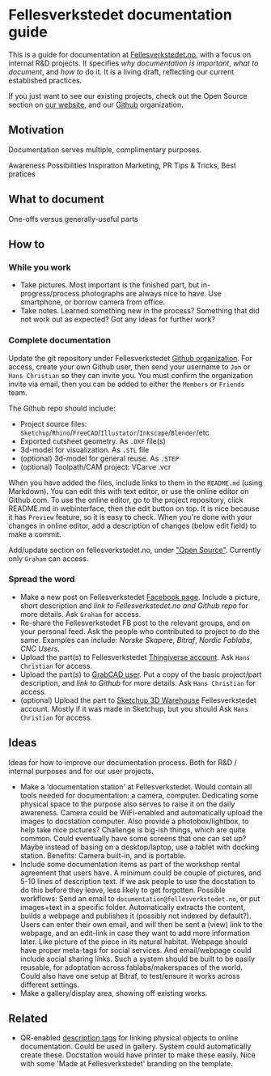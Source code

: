 
# Fellesverkstedet documentation guide

This is a guide for documentation at [Fellesverkstedet.no](http://fellesverkstedet.no),
with a focus on internal R&D projects.
It specifies *why documentation is important*, *what to document*, and *how to* do it.
It is a living draft, reflecting our current established practices.

If you just want to see our existing projects,
check out the Open Source section on [our website](http://fellesverkstedet.no/#open-source),
and our [Github](https://github.com/fellesverkstedet) organization.

## Motivation

Documentation serves multiple, complimentary purposes.

Awareness
Possibilities
Inspiration
Marketing, PR
Tips & Tricks, Best pratices

## What to document

One-offs versus generally-useful parts

## How to


### While you work

* Take pictures.
Most important is the finished part,
but in-progress/process photographs are always nice to have.
Use smartphone, or borrow camera from office.
* Take notes.
Learned something new in the process?
Something that did not work out as expected?
Got any ideas for further work?

### Complete documentation

Update the git repository under Fellesverkstedet [Github organization](https://github.com/fellesverkstedet).
For access, create your own Github user, then send your username to `Jon` or `Hans Christian` so they can invite you.
You must confirm the organization invite via email, then you can be added to either the `Members` or `Friends` team.

The Github repo should include:

- Project source files: `Sketchup`/`Rhino`/`FreeCAD`/`Illustator`/`Inkscape`/`Blender`/etc
- Exported cutsheet geometry. As `.DXF` file(s)
- 3d-model for visualization. As `.STL` file
- (optional) 3d-model for general reuse. As `.STEP`
- (optional) Toolpath/CAM project: VCarve .vcr

When you have added the files, include links to them in the `README.md` (using Markdown).
You can edit this with text editor, or use the online editor on Github.com.
To use the online editor, go to the project repository,
click README.md in webinterface, then the edit button on top.
It is nice because it has `Preview` feature, so it is easy to check.
When you're done with your changes in online editor,
add a description of changes (below edit field) to make a commit.

Add/update section on fellesverkstedet.no,
under ["Open Source"]((http://fellesverkstedet.no/#open-source)).
Currently only `Graham` can access.

### Spread the word

* Make a new post on Fellesverkstedet [Facebook page](https://www.facebook.com/fellesverkstedet/).
Include a picture, short description and *link to Fellesverkstedet.no and Github repo* for more details.
Ask `Graham` for access.
* Re-share the Fellesverkstedet FB post to the relevant groups, and on your personal feed.
Ask the people who contributed to project to do the same.
Examples can include: *Norske Skapere*, *Bitraf*, *Nordic Fablabs*, *CNC Users*.
* Upload the part(s) to Fellesverkstedet [Thingiverse account](http://www.thingiverse.com/fellesverkstedet/about).
Ask `Hans Christian` for access.
* Upload the part(s) to [GrabCAD user](https://grabcad.com/felles.verkstedet-1).
Put a copy of the basic project/part description, and *link to Github* for more details.
Ask `Hans Christian` for access.
* (optional) Upload the part to [Sketchup 3D Warehouse]() Fellesverkstedet account.
Mostly if it was made in Sketchup, but you should
Ask `Hans Christian` for access.


## Ideas

Ideas for how to improve our documentation process.
Both for R&D / internal purposes and for our user projects.

* Make a 'documentation station' at Fellesverkstedet.
Would contain all tools needed for documentation: a camera, computer.
Dedicating some physical space to the purpose also serves to raise it on the daily awareness.
Camera could be WiFi-enabled and automatically upload the images to docstation computer.
Also provide a photobox/lightbox, to help take nice pictures?
Challenge is big-ish things, which are quite common.
Could eventually have some screens that one can set up?
Maybe instead of basing on a desktop/laptop, use a tablet with docking station.
Benefits: Camera built-in, and is portable.
* Include some documentation items as part of the workshop rental agreement that users have.
A minimum could be couple of pictures, and 5-10 lines of description text.
If we ask people to use the docstation to do this before they leave, less likely to get forgotten.
Possible workflows: Send an email to `documentation@fellesverkstedet.no`, or put images+text in a specific folder.
Automatically extracts the content, builds a webpage and publishes it (possibly not indexed by default?).
Users can enter their own email, and will then be sent a (view) link to the webpage,
and an edit-link in case they want to add more information later. Like picture of the piece in its natural habitat.
Webpage should have proper meta-tags for social services. And email/webpage could include social sharing links.
Such a system should be built to be easily reusable, for adoptation across fablabs/makerspaces of the world.
Could also have one setup at Bitraf, to test/ensure it works across different settings.
* Make a gallery/display area, showing off existing works.

## Related

* QR-enabled [description tags](https://github.com/jonnor/projects/tree/master/displaycase#qr-description-tags)
for linking physical objects to online documentation.
Could be used in gallery. System could automatically create these. Docstation would have printer to make these easily.
Nice with some 'Made at Fellesverkstedet' branding on the template.

